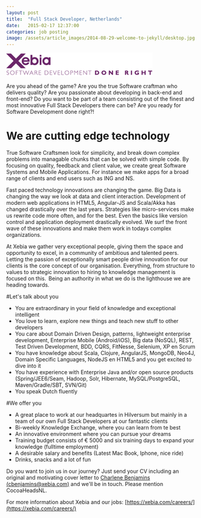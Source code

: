 ```yaml
---
layout: post
title:  "Full Stack Developer, Netherlands"
date:   2015-02-17 12:37:00
categories: job posting
image: /assets/article_images/2014-08-29-welcome-to-jekyll/desktop.jpg
---
```


![](/assets/article_images/2015-02-17-Full-stack-developer-Xebia/Xebia-logo.png)

Are you ahead of the game? Are you the true Software craftman who delivers quality? Are you passionate about developing in back-end and front-end? Do you want to be part of a team consisting out of the finest and most innovative Full Stack Developers there can be? Are you ready for Software Development done right?!
 
 
# We are cutting edge technology

True Software Craftsmen look for simplicity, and break down complex problems into managable chunks that can be solved with simple code. By focusing on quality, feedback and client value, we create great Software Systems and Mobile Applications. For instance we make apps for a broad range of clients and end users such as ING and NS.
 
Fast paced technology innovations are changing the game. Big Data is changing the way we look at data and client interaction. Development of modern web applications in HTML5, Angular-JS and Scala/Akka has changed drastically over the last years. Strategies like micro-services make us rewrite code more often, and for the best. Even the basics like version control and application deployment drastically evolved. We surf the front wave of these innovations and make them work in todays complex organizations.
 
At Xebia we gather very exceptional people, giving them the space and opportunity to excel, in a community of ambitious and talented peers. Letting the passion of exceptionally smart people drive innovation for our clients is the core concept of our organisation. Everything, from structure to values to strategic innovation to hiring to knowledge management is focused on this.  Being an authority in what we do is the lighthouse we are heading towards.
 
#Let's talk about you

- You are extraordinary in your field of knowledge and exceptional intelligent
- You love to learn, explore new things and teach new stuff to other developers
- You care about Domain Driven Design, patterns, lightweight enterprise development, Enterprise Mobile (Android/iOS), Big data (NoSQL), REST, Test Driven Development, BDD, CQRS, FitNesse, Selenium, XP en Scrum
- You have knowledge about Scala, Clojure, AngularJS, MongoDB, Neo4J, Domain Specific Languages, NodeJS en HTML5 and you get excited to dive into it
- You have experience with Enterprise Java and/or open source products (Spring/JEE6/Seam, Hadoop, Solr, Hibernate, MySQL/PostgreSQL, Maven/Gradle/SBT, SVN/Git)
- You speak Dutch fluently

#We offer you

- A great place to work at our headquartes in Hilversum but mainly in a team of our own Full Stack Developers at our fantastic clients
- Bi-weekly Knowledge Exchange, where you can learn from te best
- An innovative environment where you can pursue your dreams
- Training budget consists of € 5000 and six training days to expand your knowledge (fulltime employment)
- A desirable salary and benefits (Latest Mac Book, Iphone, nice ride)
- Drinks, snacks and a lot of fun
 
Do you want to join us in our journey? Just send your CV including an original and motivating cover letter to [Charlene Benjamins (cbenjamins@xebia.com)](mailto:cbenjamins@xebia.com) and we'll be in touch. Please mention CocoaHeadsNL.
 
For more information about Xebia and our jobs: [https://xebia.com/careers/](https://xebia.com/careers/)
 
